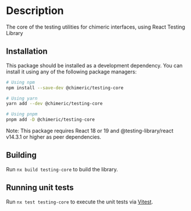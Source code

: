 # Description

The core of the testing utilities for chimeric interfaces, using React Testing Library

## Installation

This package should be installed as a development dependency. You can install it using any of the following package managers:

```bash
# Using npm
npm install --save-dev @chimeric/testing-core

# Using yarn
yarn add --dev @chimeric/testing-core

# Using pnpm
pnpm add -D @chimeric/testing-core
```

Note: This package requires React 18 or 19 and @testing-library/react v14.3.1 or higher as peer dependencies.

## Building

Run `nx build testing-core` to build the library.

## Running unit tests

Run `nx test testing-core` to execute the unit tests via [Vitest](https://vitest.dev/).
